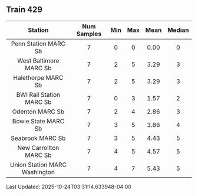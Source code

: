 ## Train 429

| Station | Num Samples | Min | Max | Mean | Median |
| :-----: | :---------: | :-: | :-: | :--: | :----: |
| Penn Station MARC Sb | 7 | 0 | 0 | 0.00 | 0 |
| West Baltimore MARC Sb | 7 | 2 | 5 | 3.29 | 3 |
| Halethorpe MARC Sb | 7 | 2 | 5 | 3.29 | 3 |
| BWI Rail Station MARC Sb | 7 | 0 | 3 | 1.57 | 2 |
| Odenton MARC Sb | 7 | 2 | 4 | 2.86 | 3 |
| Bowie State MARC Sb | 7 | 3 | 5 | 3.86 | 4 |
| Seabrook MARC Sb | 7 | 3 | 5 | 4.43 | 5 |
| New Carrollton MARC Sb | 7 | 4 | 5 | 4.57 | 5 |
| Union Station MARC Washington | 7 | 4 | 7 | 5.43 | 5 |


Last Updated: 2025-10-24T03:31:14.633948-04:00